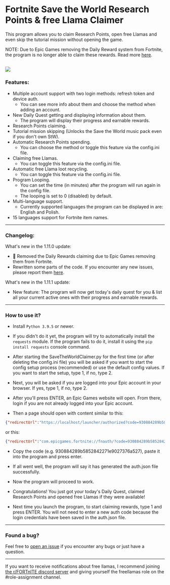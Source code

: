# Fortnite Save the World Research Points & free Llama Claimer

This program allows you to claim Research Points, open free Llamas and even skip the tutorial mission without opening the game.

NOTE: Due to Epic Games removing the Daily Reward system from Fortnite, the program is no longer able to claim these rewards. Read more [here](https://www.fortnite.com/news/changes-coming-to-fortnite-save-the-worlds-daily-reward-system-in-v25-10).

[![](https://img.shields.io/badge/python-3.9.5+-blue.svg)](https://www.python.org/downloads/)
---
### Features:
- Multiple account support with two login methods: refresh token and device auth.
  - You can see more info about them and choose the method when adding an account.
- New Daily Quest getting and displaying information about them.
  - The program will display their progress and earnable rewards.
- Research Points claiming.
- Tutorial mission skipping (Unlocks the Save the World music pack even if you don't own StW).
- Automatic Research Points spending.
  - You can choose the method or toggle this feature via the config.ini file.
- Claiming free Llamas.
  - You can toggle this feature via the config.ini file.
- Automatic free Llama loot recycling.
  - You can toggle this feature via the config.ini file.
- Program Looping.
  - You can set the time (in minutes) after the program will run again in the config file.
  - The looping is set to 0 (disabled) by default.
- Multi-language support.
  - Currently supported languages the program can be displayed in are: English and Polish.
- 15 languages support for Fortnite item names.
---
### Changelog:
What's new in the 1.11.0 update:
- 🫡 Removed the Daily Rewards claiming due to Epic Games removing them from Fortnite.
- Rewritten some parts of the code. If you encounter any new issues, please report them [here](https://github.com/PRO100KatYT/SaveTheWorldClaimer/issues/new "Click here if you want to open an issue.").

What's new in the 1.11.1 update:
- New feature: The program will now get today's daily quest for you & list all your current active ones with their progress and earnable rewards.
---

### How to use it?
- Install `Python 3.9.5` or newer.

- If you didn't do it yet, the program will try to automatically install the `requests` module. If the program fails to do it, install it using the `pip install requests` console command.

- After starting the SaveTheWorldClaimer.py for the first time (or after deleting the config.ini file) you will be asked if you want to start the config setup process (recommended) or use the default config values. If you want to start the setup, type 1, if no, type 2.

- Next, you will be asked if you are logged into your Epic account in your browser. If yes, type 1, if no, type 2.

- After you'll press ENTER, an Epic Games website will open. From there, login if you are not already logged into your Epic account.

- Then a page should open with content similar to this:

```json
{"redirectUrl":"https://localhost/launcher/authorized?code=930884289b5852842271e9027376a527","authorizationCode":"930884289b5852842271e9027376a527","sid":null}
```
or this:
```json
{"redirectUrl":"com.epicgames.fortnite://fnauth/?code=930884289b5852842271e9027376a527","authorizationCode":"930884289b5852842271e9027376a527","sid":null}
```

- Copy the code (e.g. 930884289b5852842271e9027376a527), paste it into the program and press enter.

- If all went well, the program will say it has generated the auth.json file successfully.

- Now the program will proceed to work.

- Congratulations! You just got your today's Daily Quest, claimed Research Points and opened free Llamas if they were available!

- Next time you launch the program, to start claiming rewards, type 1 and press ENTER. You will not need to enter a new auth code because the login credentials have been saved in the auth.json file.
---

### Found a bug?
Feel free to [open an issue](https://github.com/PRO100KatYT/SaveTheWorldClaimer/issues/new "Click here if you want to open an issue.") if you encounter any bugs or just have a question.

---

If you want to receive notifications about free llamas, I recommend joining [the r/FORTnITE discord server](https://discord.gg/PjqZaDmV8D "Here is the link :D") and giving yourself the freellamas role on the #role-assignment channel.